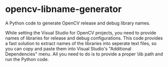 # opencv-libname-generator
A Python code to generate OpenCV release and debug library names.

While setting the Visual Studio for OpenCV projects, you need to provide names of libraries for release and debug configurations. This code provides a fast solution to extract names of the libraries into seperate text files, so you can copy and paste them into Visual Studio's "Additional Dependencies" menu. All you need to do is to provide a proper \lib path and run the Python code.

